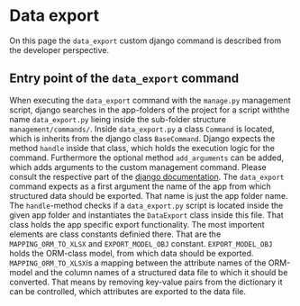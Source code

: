 # Data export
On this page the `data_export` custom django command is described from the developer perspective.
## Entry point of the `data_export` command
When executing the `data_export` command with the `manage.py` management script, django searches in the app-folders of the project for a script withthe name `data_export.py` lieing inside the sub-folder structure `management/commands/`. Inside `data_export.py` a class `Command` is located, which is inherits from the django class `BaseCommand`. Django expects the method `handle` inside that class, which holds the execution logic for the command. Furthermore the optional method `add_arguments` can be added, which adds arguments to the custom management command. Please consult the respective part of the [django documentation](https://docs.djangoproject.com/en/5.0/howto/custom-management-commands/).
The `data_export` command expects as a first argument the name of the app from which structured data should be exported. That name is just the app folder name. 
The `handle`-method checks if a `data_export.py` script is located inside the given app folder and instantiates the `DataExport` class inside this file. That class holds the app specific export functionality. The most importent elements are class constants definied there. That are the `MAPPING_ORM_TO_XLSX` and `EXPORT_MODEL_OBJ` constant. `EXPORT_MODEL_OBJ` holds the ORM-class model, from which data should be exported. `MAPPING_ORM_TO_XLSX`is a mapping between the attribute names of the ORM-model and the column names of a structured data file to which it should be converted.
That means by removing key-value pairs from the dictionary it can be controlled, which attributes are exported to the data file.
